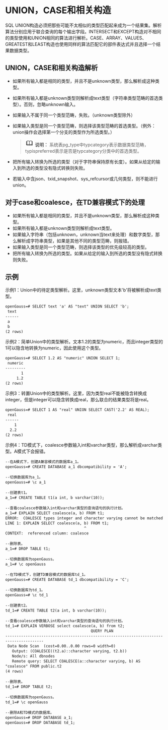 # UNION，CASE和相关构造<a name="ZH-CN_TOPIC_0289900690"></a>

SQL UNION构造必须把那些可能不太相似的类型匹配起来成为一个结果集。解析算法分别应用于联合查询的每个输出字段。INTERSECT和EXCEPT构造对不相同的类型使用和UNION相同的算法进行解析。CASE、ARRAY、VALUES、GREATEST和LEAST构造也使用同样的算法匹配它的部件表达式并且选择一个结果数据类型。

## UNION，CASE和相关构造解析<a name="zh-cn_topic_0283136625_zh-cn_topic_0237122011_zh-cn_topic_0059779260_s4d37d0d92a7e4067a51798614b044fb4"></a>

-   如果所有输入都是相同的类型，并且不是unknown类型，那么解析成这种类型。
-   如果所有输入都是unknown类型则解析成text类型（字符串类型范畴的首选类型）。否则，忽略unknown输入。
-   如果输入不属于同一个类型范畴，失败。（unknown类型除外）
-   如果输入类型是同一个类型范畴，则选择该类型范畴的首选类型。（例外：union操作会选择第一个分支的类型作为所选类型。）

    >![](public_sys-resources/icon-note.gif) **说明：** 
    >系统表pg\_type中typcategory表示数据类型范畴，typispreferred表示是否是typcategory分类中的首选类型。

-   把所有输入转换为所选的类型（对于字符串保持原有长度）。如果从给定的输入到所选的类型没有隐式转换则失败。
-   若输入中含json、txid\_snapshot、sys\_refcursor或几何类型，则不能进行union。

## 对于case和coalesce，在TD兼容模式下的处理<a name="zh-cn_topic_0283136625_zh-cn_topic_0237122011_zh-cn_topic_0059779260_sa6bf47fa5cdb4d2caabf956bb11c7649"></a>

-   如果所有输入都是相同的类型，并且不是unknown类型，那么解析成这种类型。
-   如果所有输入都是unknown类型则解析成text类型。
-   如果输入字符串（包括unknown，unknown当text来处理）和数字类型，那么解析成字符串类型，如果是其他不同的类型范畴，则报错。
-   如果输入类型是同一个类型范畴，则选择该类型的优先级较高的类型。
-   把所有输入转换为所选的类型。如果从给定的输入到所选的类型没有隐式转换则失败。

## 示例<a name="zh-cn_topic_0283136625_zh-cn_topic_0237122011_zh-cn_topic_0059779260_sb48a6ac8819342588bbdeeb006db477e"></a>

示例1：Union中的待定类型解析。这里，unknown类型文本'b'将被解析成text类型。

```
openGauss=# SELECT text 'a' AS "text" UNION SELECT 'b';
 text
------
 a
 b
(2 rows)
```

示例2：简单Union中的类型解析。文本1.2的类型为numeric，而且integer类型的1可以隐含地转换为numeric，因此使用这个类型。

```
openGauss=# SELECT 1.2 AS "numeric" UNION SELECT 1;
 numeric
---------
       1
     1.2
(2 rows)
```

示例3：转置Union中的类型解析。这里，因为类型real不能被隐含转换成integer，但是integer可以隐含转换成real，那么联合的结果类型将是real。

```
openGauss=# SELECT 1 AS "real" UNION SELECT CAST('2.2' AS REAL);
 real
------
    1
  2.2
(2 rows)
```

示例4：TD模式下，coalesce参数输入int和varchar类型，那么解析成varchar类型。A模式下会报错。

```
--在A模式下，创建A兼容模式的数据库a_1。
openGauss=# CREATE DATABASE a_1 dbcompatibility = 'A';

--切换数据库为a_1。
openGauss=# \c a_1

--创建表t1。
a_1=# CREATE TABLE t1(a int, b varchar(10));

--查看coalesce参数输入int和varchar类型的查询语句的执行计划。                 
a_1=# EXPLAIN SELECT coalesce(a, b) FROM t1;
ERROR:  COALESCE types integer and character varying cannot be matched
LINE 1: EXPLAIN SELECT coalesce(a, b) FROM t1;
                                   ^
CONTEXT:  referenced column: coalesce

--删除表。
a_1=# DROP TABLE t1;

--切换数据库为openGauss。
a_1=# \c openGauss

--在TD模式下，创建TD兼容模式的数据库td_1。
openGauss=# CREATE DATABASE td_1 dbcompatibility = 'C';

--切换数据库为td_1。
openGauss=# \c td_1

--创建表t2。
td_1=# CREATE TABLE t2(a int, b varchar(10));

--查看coalesce参数输入int和varchar类型的查询语句的执行计划。
td_1=# EXPLAIN VERBOSE select coalesce(a, b) from t2;
                                      QUERY PLAN
---------------------------------------------------------------------------------------
 Data Node Scan  (cost=0.00..0.00 rows=0 width=0)
   Output: (COALESCE((t2.a)::character varying, t2.b))
   Node/s: All dbnodes
   Remote query: SELECT COALESCE(a::character varying, b) AS "coalesce" FROM public.t2
(4 rows)

--删除表。
td_1=# DROP TABLE t2;

--切换数据库为openGauss。
td_1=# \c openGauss

--删除A和TD模式的数据库。
openGauss=# DROP DATABASE a_1;
openGauss=# DROP DATABASE td_1;
```

